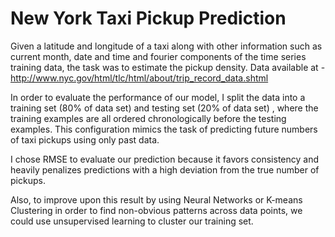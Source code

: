 # New York Taxi Pickup Prediction
Given a latitude and longitude of a taxi along with other information such as current month, date and time and fourier components of the time series training data, the task was to estimate the pickup density.
Data available at - http://www.nyc.gov/html/tlc/html/about/trip_record_data.shtml

In order to evaluate the performance of our model, I split the data into a training set (80% of data set) and testing set (20% of data set) , where the training examples are all ordered chronologically before the testing examples. This configuration mimics the task of predicting future numbers of taxi pickups using only past data.

I chose RMSE to evaluate our prediction because it favors consistency and heavily penalizes predictions with a high deviation from the true number of pickups.

Also, to improve upon this result by using Neural Networks or K-means Clustering in order to find non-obvious patterns across data points, we could use unsupervised learning to cluster our training set. 
